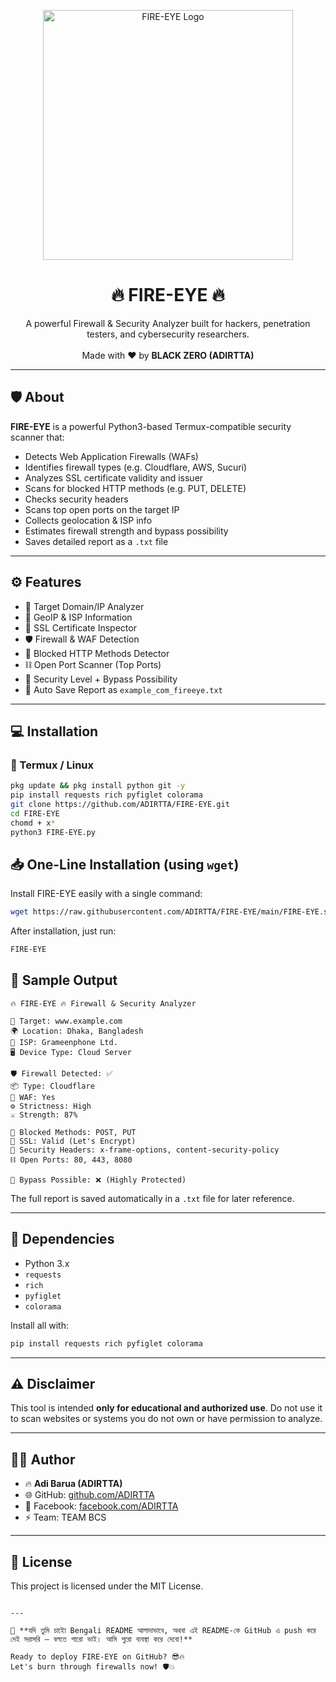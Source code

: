 
<p align="center">
  <img src="https://i.postimg.cc/5NkP5QML/Lucid-Realism-Design-a-dark-powerful-hackerstyle-logo-with-the-3.jpg" width="400" alt="FIRE-EYE Logo">
</p>

<h1 align="center">🔥 FIRE-EYE 🔥</h1>
<p align="center">
  A powerful Firewall & Security Analyzer built for hackers, penetration testers, and cybersecurity researchers.
  <br><br>
  Made with ❤️ by <b> BLACK ZERO (ADIRTTA)</b>
</p>

---

## 🛡️ About

**FIRE-EYE** is a powerful Python3-based Termux-compatible security scanner that:

- Detects Web Application Firewalls (WAFs)
- Identifies firewall types (e.g. Cloudflare, AWS, Sucuri)
- Analyzes SSL certificate validity and issuer
- Scans for blocked HTTP methods (e.g. PUT, DELETE)
- Checks security headers
- Scans top open ports on the target IP
- Collects geolocation & ISP info
- Estimates firewall strength and bypass possibility
- Saves detailed report as a `.txt` file

---

## ⚙️ Features

- 🎯 Target Domain/IP Analyzer
- 📍 GeoIP & ISP Information
- 🔐 SSL Certificate Inspector
- 🛡️ Firewall & WAF Detection
- 🚫 Blocked HTTP Methods Detector
- ⛓️ Open Port Scanner (Top Ports)
- 🧠 Security Level + Bypass Possibility
- 📝 Auto Save Report as `example_com_fireeye.txt`

---

## 💻 Installation

### 📲 Termux / Linux

```bash
pkg update && pkg install python git -y
pip install requests rich pyfiglet colorama
git clone https://github.com/ADIRTTA/FIRE-EYE.git
cd FIRE-EYE
chomd + x*
python3 FIRE-EYE.py
````
## 📥 One-Line Installation (using `wget`)

Install FIRE-EYE easily with a single command:

```bash
wget https://raw.githubusercontent.com/ADIRTTA/FIRE-EYE/main/FIRE-EYE.sh -O FIRE-EYE.sh && chmod +x FIRE-EYE.sh && ./FIRE-EYE.sh
````

After installation, just run:

```bash
FIRE-EYE
```


## 📝 Sample Output

```text
🔥 FIRE-EYE 🔥 Firewall & Security Analyzer

🎯 Target: www.example.com
🌍 Location: Dhaka, Bangladesh
🏢 ISP: Grameenphone Ltd.
🖥️ Device Type: Cloud Server

🛡️ Firewall Detected: ✅
📦 Type: Cloudflare
🔐 WAF: Yes
⚙️ Strictness: High
⚔️ Strength: 87%

🚫 Blocked Methods: POST, PUT
📡 SSL: Valid (Let's Encrypt)
🔐 Security Headers: x-frame-options, content-security-policy
⛓️ Open Ports: 80, 443, 8080

🧠 Bypass Possible: ❌ (Highly Protected)
```

The full report is saved automatically in a `.txt` file for later reference.

---

## 📜 Dependencies

* Python 3.x
* `requests`
* `rich`
* `pyfiglet`
* `colorama`

Install all with:

```bash
pip install requests rich pyfiglet colorama
```

---

## ⚠️ Disclaimer

This tool is intended **only for educational and authorized use**.
Do not use it to scan websites or systems you do not own or have permission to analyze.

---

## 👨‍💻 Author

* 🔥 **Adi Barua (ADIRTTA)**
* 🌐 GitHub: [github.com/ADIRTTA](https://github.com/ADIRTTA)
* 📱 Facebook: [facebook.com/ADIRTTA](https://facebook.com/ADIRTTA)
* ⚡ Team: TEAM BCS

---

## 🪪 License

This project is licensed under the MIT License.

```

---

🔔 **যদি তুমি চাইো Bengali README আলাদাভাবে, অথবা এই README-কে GitHub এ push করে দেই সরাসরি — বলতে পারো ভাই। আমি পুরো ব্যবস্থা করে দেবো!**

Ready to deploy FIRE-EYE on GitHub? 😎🔥  
Let's burn through firewalls now! 🛡️💥
```
